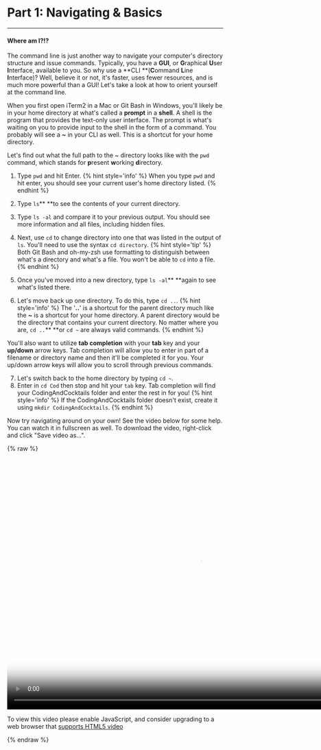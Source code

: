 # Part 1: Navigating & Basics

---

#### Where am I?!?

The command line is just another way to navigate your computer's directory structure and issue commands. Typically, you have a **GUI**, or **G**raphical **U**ser **I**nterface, available to you. So why use a **CLI **\(**C**ommand **L**ine **I**nterface\)? Well, believe it or not, it's faster, uses fewer resources, and is much more powerful than a GUI! Let's take a look at how to orient yourself at the command line.

When you first open iTerm2 in a Mac or Git Bash in Windows, you'll likely be in your home directory at what's called a **prompt** in a **shell**. A shell is the program that provides the text-only user interface. The prompt is what's waiting on you to provide input to the shell in the form of a command. You probably will see a **~** in your CLI as well. This is a shortcut for your home directory.

Let's find out what the full path to the ~ directory looks like with the `pwd` command, which stands for **p**resent **w**orking **d**irectory.

1. Type `pwd` and hit Enter.
    {% hint style='info' %}
When you type `pwd` and hit enter, you should see your current user's home directory listed.
    {% endhint %}

2. Type `ls`** **to see the contents of your current directory.
3. Type `ls -al` and compare it to your previous output.  You should see more information and all files, including hidden files.
4. Next, use `cd` to change directory into one that was listed in the output of `ls`. You'll need to use the syntax `cd directory`.
    {% hint style='tip' %}
Both Git Bash and oh-my-zsh use formatting to distinguish between what's a directory and what's a file. You won't be able to `cd` into a file.
    {% endhint %}

5. Once you've moved into a new directory, type `ls -al`** **again to see what's listed there.
6. Let's move back up one directory. To do this, type `cd ..`.
    {% hint style='info' %}
The '**..**' is a shortcut for the parent directory  much like the **~** is a shortcut for your home directory. A parent directory would be the directory that contains your current directory. No matter where you are, `cd ..`** **or `cd ~` are always valid commands.
    {% endhint %}

You'll also want to utilize **tab completion** with your **tab** key and your **up/down** arrow keys. Tab completion will allow you to enter in part of a filename or directory name and then it'll be completed it for you. Your up/down arrow keys will allow you to scroll through previous commands.

7. Let's switch back to the home directory by typing `cd ~`.
8. Enter in `cd Cod` then stop and hit your `tab` key. Tab completion will find your CodingAndCocktails folder and enter the rest in for you!
    {% hint style='info' %}
If the CodingAndCocktails folder doesn't exist, create it using `mkdir CodingAndCocktails`.
    {% endhint %}

Now try navigating around on your own! See the video below for some help. You can watch it in fullscreen as well. To download the video, right-click and click "Save video as...".

{% raw %}
  <video id="CLI_Part1" class="video-js" controls preload="auto" width="900" height="600"
  poster="CLI_Part1.jpg" data-setup="{}">
  <source src="videos/CLI_Part1.mp4" type='video/mp4'>
  <p class="vjs-no-js">
    To view this video please enable JavaScript, and consider upgrading to a web browser that
    <a href="http://videojs.com/html5-video-support/" target="_blank">supports HTML5 video</a>
  </p>
  </video>
{% endraw %}
